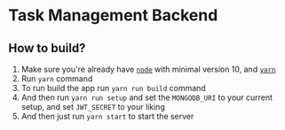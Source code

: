 # Task Management Backend

## How to build?
1. Make sure you're already have [`node`](https://nodejs.org) with minimal version 10, and [`yarn`](https://yarnpkg.com)
2. Run `yarn` command
3. To run build the app run `yarn run build` command
4. And then run `yarn run setup` and set the `MONGODB_URI` to your current setup, and set `JWT_SECRET` to your liking
5. And then just run `yarn start` to start the server